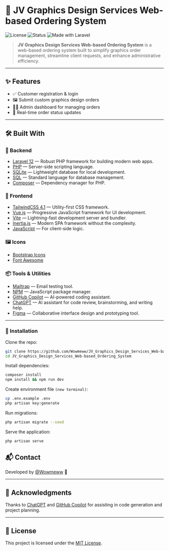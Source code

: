 # 🎨 JV Graphics Design Services Web-based Ordering System

![License](https://img.shields.io/badge/License-MIT-green.svg)
![Status](https://img.shields.io/badge/Status-Active-brightgreen.svg)
![Made with Laravel](https://img.shields.io/badge/Made%20with-Laravel-red)

> **JV Graphics Design Services Web-based Ordering System** is a web-based ordering system built to simplify graphics order management, streamline client requests, and enhance administrative efficiency.

---

## ✨ Features

- ✅ Customer registration & login
- 🖼️ Submit custom graphics design orders
- 🧑‍💼 Admin dashboard for managing orders
- 🔔 Real-time order status updates

---

## 🛠️ Built With

### 🔧 Backend

- [Laravel 12](https://laravel.com/) — Robust PHP framework for building modern web apps.
- [PHP](https://www.php.net/) — Server-side scripting language.
- [SQLite](https://www.sqlite.org/) — Lightweight database for local development.
- [SQL](https://www.w3schools.com/sql/) — Standard language for database management.
- [Composer](https://getcomposer.org/) — Dependency manager for PHP.

### 🎨 Frontend

- [TailwindCSS 4.1](https://tailwindcss.com/) — Utility-first CSS framework.
- [Vue.js](https://vuejs.org/) — Progressive JavaScript framework for UI development.
- [Vite](https://vite.dev/) — Lightning-fast development server and bundler.
- [Inertia.js](https://inertiajs.com/) — Modern SPA framework without the complexity.
- [JavaScript](https://developer.mozilla.org/en-US/docs/Web/JavaScript) — For client-side logic.

### 🖼️ Icons

- [Bootstrap Icons](https://icons.getbootstrap.com/)
- [Font Awesome](https://fontawesome.com/)

### 📦 Tools & Utilities

- [Mailtrap](https://mailtrap.io/) — Email testing tool.
- [NPM](https://www.npmjs.com/) — JavaScript package manager.
- [GitHub Copilot](https://github.com/features/copilot) — AI-powered coding assistant.
- [ChatGPT](https://chatgpt.com/) — AI assistant for code review, brainstorming, and writing help.
- [Figma](https://www.figma.com/) — Collaborative interface design and prototyping tool.
---

### 🧩 Installation

Clone the repo:
```bash
git clone https://github.com/Wowmeww/JV_Graphics_Design_Services_Web-based_Ordering_System.git
cd JV_Graphics_Design_Services_Web-based_Ordering_System
```

Install dependencies:
```bash
composer install
npm install && npm run dev
```

Create environment file `(new terminal)`:
```bash
cp .env.example .env
php artisan key:generate
```

Run migrations:
```bash
php artisan migrate --seed
```

Serve the application:
```bash
php artisan serve
```

## 📬 Contact

Developed by [@Wowmeww](https://github.com/Wowmeww) 🚀

---

## 🙏 Acknowledgments

Thanks to [ChatGPT](https://chatgpt.com/) and [GitHub Copilot](https://github.com/features/copilot) for assisting in code generation and project planning.

---

## 📄 License

This project is licensed under the [MIT License](LICENSE).


<!--
## 🚀 Live Demo

👉 [Visit the live project here](https://your-live-demo-link.com) *(update link)*

---

## 📸 Screenshots

| Home Page | Admin Dashboard |
|:---------:|:---------------:|
| ![Home Screenshot](https://via.placeholder.com/400x250.png?text=Home+Page) | ![Dashboard Screenshot](https://via.placeholder.com/400x250.png?text=Admin+Dashboard) |

---
-->